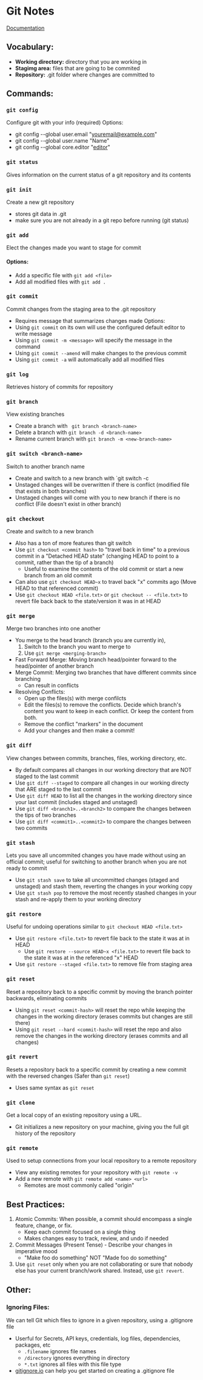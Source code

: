 # Git Notes
[Documentation](https://git-scm.com/doc)
## **Vocabulary:**
- **Working directory:** directory that you are working in
- **Stagimg area:** files that are going to be commited
- **Repository:** .git folder where changes are committed to
## **Commands:**
### `git config`
Configure git with your info (required)
Options: 
- git config --global user.email "youremail@example.com"
- git config --global user.name "Name"
- git config --global core.editor "[editor](https://git-scm.com/book/en/v2/Appendix-C:-Git-Commands-Setup-and-Config)"

### `git status`
Gives information on the current status of a git repository and its contents
### `git init`
Create a new git repository
- stores git data in .git
- make sure you are not already in a git repo before running (git status)
### `git add`
Elect the changes made you want to stage for commit
#### Options:
- Add a specific file with `git add <file>`
- Add all modified files with `git add .`
### `git commit`
Commit changes from the staging area to the .git repository
- Requires message that summarizes changes made
Options:
- Using `git commit` on its own will use the configured default editor to write message
- Using `git commit -m <message>` will specify the message in the command
- Using `git commit --amend` will make changes to the previous commit
- Using `git commit -a` will automatically add all modified files
### `git log`
Retrieves history of commits for repository
### `git branch`
View existing branches
- Create a branch with ` git branch <branch-name>`
- Delete a branch with `git branch -d <branch-name>`
- Rename current branch with `git branch -m <new-branch-name>`
### `git switch <branch-name>`
Switch to another branch name
- Create and switch to a new branch with `git switch -c 
- Unstaged changes will be overwritten if there is conflict (modified file that exists in both branches)
- Unstaged changes will come with you to new branch if there is no conflict (File doesn't exist in other branch)
### `git checkout`
Create and switch to a new branch
- Also has a ton of more features than git switch
- Use `git checkout <commit hash>` to "travel back in time" to a previous commit in a "Detached HEAD state" (changing HEAD to point to a commit, rather than the tip of a branch)
  - Useful to examine the contents of the old commit or start a new branch from an old commit
- Can also use `git checkout HEAD~x` to travel back "x" commits ago (Move HEAD to that referenced commit)
- Use `git checkout HEAD <file.txt>` or `git checkout -- <file.txt>` to revert file back back to the state/version it was in at HEAD
### `git merge`
Merge two branches into one another
- You merge to the head branch (branch you are currently in), 
  1. Switch to the branch you want to merge to
  2. Use `git merge <merging-branch>`
- Fast Forward Merge: Moving branch head/pointer forward to the head/pointer of another branch
- Merge Commit: Merging two branches that have different commits since branching
  - Can result in conflicts
- Resolving Conflicts:
  - Open up the files(s) with merge confilcts
  - Edit the files(s) to remove the conflicts. Decide which branch's content you want to keep in each conflict. Or keep the content from both. 
  - Remove the conflict "markers" in the document
  - Add your changes and then make a commit!   
### `git diff`
View changes between commits, branches, files, working directory, etc. 
- By default compares all changes in our working directory that are NOT staged to the last commit
- Use `git diff --staged` to compare all changes in our working directy that ARE staged to the last commit
- Use `git diff HEAD` to list all the changes in the working directory since your last commit (includes staged and unstaged)
- Use `git diff <branch1>..<branch2>` to compare the changes between the tips of two branches
- Use `git diff <commit1>..<commit2>` to compare the changes between two commits
### `git stash`
Lets you save all uncommited changes you have made without using an official commit; useful for switching to another branch when you are not ready to commit
- Use `git stash save` to take all uncommitted changes (staged and unstaged) and stash them, reverting the changes in your working copy
- Use `git stash pop` to remove the most recently stashed changes in your stash and re-apply them to your working directory
### `git restore`
Useful for undoing operations similar to `git checkout HEAD <file.txt>`
- Use `git restore <file.txt>` to revert file back to the state it was at in HEAD
  - Use `git restore --source HEAD~x <file.txt>` to revert file back to the state it was at in the referenced "x" HEAD
- Use `git restore --staged <file.txt>` to remove file from staging area
### `git reset`
Reset a repository back to a specific commit by moving the branch pointer backwards, eliminating commits
- Using `git reset <commit-hash>` will reset the repo while keeping the changes in the working directory (erases commits but changes are still there)
- Using `git reset --hard <commit-hash>` will reset the repo and also remove the changes in the working directory (erases commits and all changes)
### `git revert`
Resets a repository back to a specific commit by creating a new commit with the reversed changes (Safer than `git reset`)
- Uses same syntax as `git reset`
### `git clone`
Get a local copy of an existing repository using a URL.
- Git initializes a new repository on your machine, giving you the full git history of the repository
### `git remote`
Used to setup connections from your local repository to a remote repository
- View any existing remotes for your repository with `git remote -v`
- Add a new remote with `git remote add <name> <url>`
  - Remotes are most commonly called "origin"
## **Best Practices:**
1. Atomic Commits: When possible, a commit should encompass a single feature, change, or fix.
	- Keep each commit focused on a single thing
	- Makes changes easy to track, review, and undo if needed
2. Commit Messages (Present Tense) - Describe your changes in imperative mood
	- "Make foo do something" NOT "Made foo do something"
3. Use `git reset` only when you are not collaborating or sure that nobody else has your current branch/work shared. Instead, use `git revert`. 
## **Other:**
### Ignoring Files: 
We can tell Git which files to ignore in a given repository, using a .gitignore file
- Userful for Secrets, API keys, credentials, log files, dependencies, packages, etc
  - `.filename`  ignores file names
  - `/directory` ignores everything in directory
  - `*.txt` ignores all files with this file type
- [gitignore.io](https://gitignore.io) can help you get started on creating a .gitignore file
